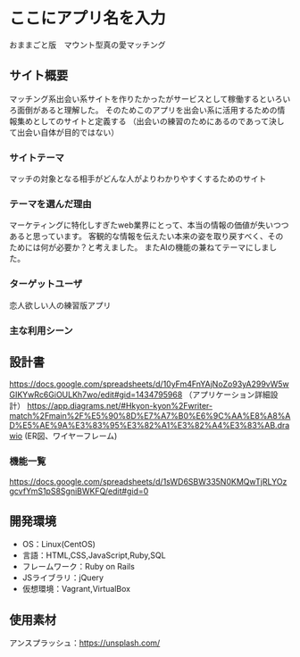 

# ここにアプリ名を入力
おままごと版　マウント型真の愛マッチング

## サイト概要
マッチング系出会い系サイトを作りたかったがサービスとして稼働するといろいろ面倒があると理解した。
そのためこのアプリを出会い系に活用するための情報集めとしてのサイトと定義する
（出会いの練習のためにあるのであって決して出会い自体が目的ではない）

### サイトテーマ
マッチの対象となる相手がどんな人がよりわかりやすくするためのサイト

### テーマを選んだ理由
マーケティングに特化しすぎたweb業界にとって、本当の情報の価値が失いつつあると思っています。
客観的な情報を伝えたい本来の姿を取り戻すべく、そのためには何が必要か？と考えました。
またAIの機能の兼ねてテーマにしました。

### ターゲットユーザ
恋人欲しい人の練習版アプリ

### 主な利用シーン


## 設計書
https://docs.google.com/spreadsheets/d/10yFm4FnYAjNoZo93yA299vW5wGIKYwRc6GiOULKh7wo/edit#gid=1434795968
（アプリケーション詳細設計）
https://app.diagrams.net/#Hkyon-kyon%2Fwriter-match%2Fmain%2F%E5%90%8D%E7%A7%B0%E6%9C%AA%E8%A8%AD%E5%AE%9A%E3%83%95%E3%82%A1%E3%82%A4%E3%83%AB.drawio
(ER図、ワイヤーフレーム)
### 機能一覧
<https://docs.google.com/spreadsheets/d/1sWD6SBW335N0KMQwTjRLYOzgcvfYmS1pS8SgniBWKFQ/edit#gid=0>

## 開発環境
- OS：Linux(CentOS)
- 言語：HTML,CSS,JavaScript,Ruby,SQL
- フレームワーク：Ruby on Rails
- JSライブラリ：jQuery
- 仮想環境：Vagrant,VirtualBox

## 使用素材

  アンスプラッシュ：https://unsplash.com/

